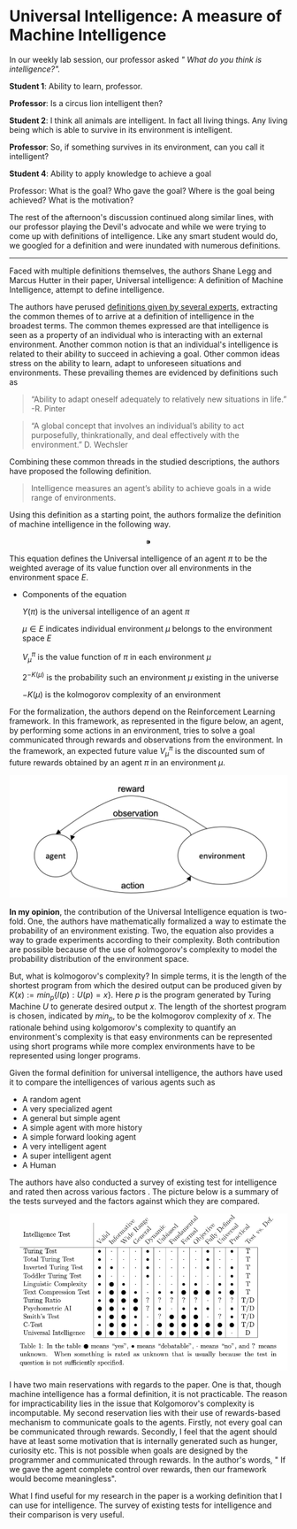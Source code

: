 # Universal Intelligence: A measure of Machine Intelligence

In our weekly lab session, our professor asked *" What do you think is intelligence?".* 

**Student 1**: Ability to learn, professor.

**Professor**: Is a circus lion intelligent then? 

**Student 2**: I think all animals are intelligent. In fact all living things. Any living being which is able to survive in its environment is intelligent.

**Professor**: So, if something survives in its environment, can you call it intelligent?

**Student 4**: Ability to apply knowledge to achieve a goal

Professor: What is the goal? Who gave the goal? Where is the goal being achieved? What is the motivation?

The rest of the afternoon's discussion continued along similar lines, with our professor playing the Devil's advocate and while we were trying to come up with definitions of intelligence. Like any smart student would do, we googled for a definition and were inundated with numerous definitions.

---

Faced with multiple definitions themselves, the authors Shane Legg and Marcus Hutter in their paper, Universal intelligence: A definition of Machine Intelligence, attempt to define intelligence.

The authors have perused [definitions given by several experts](https://core.ac.uk/download/pdf/156626191.pdf), extracting the common themes of  to arrive at a definition of intelligence in the broadest terms. The common themes expressed are that intelligence is seen as a property of an individual who is interacting with an external environment. Another common notion is that an individual's intelligence is related to their ability to succeed in achieving a goal. Other common ideas stress on the ability to learn, adapt to unforeseen situations and environments.  These prevailing themes are evidenced by definitions such as 

> “Ability to adapt oneself adequately to relatively new situations in life.” -R. Pinter

> “A global concept that involves an individual’s ability to act purposefully, thinkrationally, and deal effectively with the environment.” D. Wechsler

Combining these common threads in the studied descriptions, the authors have proposed the following definition.

> Intelligence measures an agent’s ability to achieve goals in a wide range of environments.

Using this definition as a starting point, the authors formalize the definition of machine intelligence in the following way.

$$⁍$$

This equation defines the Universal intelligence of an agent $π$ to be the weighted average of its value function over all environments in the environment space $E$. 

- Components of the equation

    $Υ(π)$ is the universal intelligence of  an agent $π$ 

    $μ ∈ E$ indicates individual environment $μ$ belongs to the environment space $E$

    $V_{μ}^π$  is the value function of $π$  in each environment $μ$

    $2^{−K(μ)}$ is the probability such an environment $μ$ existing in the universe

    $−K(μ)$ is the kolmogorov complexity of an environment

For the formalization, the authors depend on the Reinforcement Learning framework. In this framework, as represented in the figure below, an agent, by performing some actions in an environment, tries to solve a goal communicated through rewards and observations from the environment.  In the framework, an expected future value $V_{μ}^π$  is the discounted sum of future rewards obtained by an agent $π$ in an environment $\mu$.

![Universal%20Intelligence%20A%20measure%20of%20Machine%20Intell%20bc688e7dda01447a91f7caef5317243e/Untitled.png](Universal%20Intelligence%20A%20measure%20of%20Machine%20Intell%20bc688e7dda01447a91f7caef5317243e/Untitled.png)

**In my opinion**, the contribution of the Universal Intelligence equation is two-fold. One, the authors have mathematically formalized a way to estimate the probability of an environment existing. Two, the equation also provides a way to grade experiments according to their complexity. Both contribution are possible because of the use of kolmogorov's complexity to model the probability distribution of the environment space.  

But, what is kolmogorov's complexity? In simple terms, it is the length of the shortest program from which the desired output can be produced given by $K(x) := min_p \{l(p) :U(p) =x\}$. Here $p$ is the program generated by Turing Machine $U$ to generate desired output $x$. The length of the shortest program is chosen, indicated by $min_p$,  to be the kolmogorov complexity of $x$. The rationale behind using kolgomorov's complexity to quantify an environment's complexity is that easy environments can be represented using short programs while more complex environments have to be represented using longer programs.  

Given the formal definition for universal intelligence, the authors have used it to compare the intelligences of various agents such as 

- A random agent
- A very specialized agent
- A general but simple agent
- A simple agent with more history
- A simple forward looking agent
- A very intelligent agent
- A super intelligent agent
- A Human

The authors have also conducted a survey of existing test for intelligence and rated then across various factors . The picture below is a summary of the tests surveyed and the factors against which they are compared.

![Universal%20Intelligence%20A%20measure%20of%20Machine%20Intell%20bc688e7dda01447a91f7caef5317243e/Untitled%201.png](Universal%20Intelligence%20A%20measure%20of%20Machine%20Intell%20bc688e7dda01447a91f7caef5317243e/Untitled%201.png)

I have two main reservations with regards to the paper. One is that, though machine intelligence has a formal definition, it is not practicable. The reason for impracticability lies in the issue that Kolgomorov's complexity is incomputable. My second reservation lies with their use of rewards-based mechanism to communicate goals to the agents. Firstly, not every goal can be communicated through rewards. Secondly, I feel that the agent should have at least some motivation that is internally generated such as hunger, curiosity etc. This is not possible when goals are designed by the programmer and communicated through rewards.  In the author's words, " If we gave the agent complete control over rewards, then our framework would become meaningless". 

What I find useful for my research in the paper is a working definition that I can use for intelligence. The survey of existing tests for intelligence and their comparison is very useful.